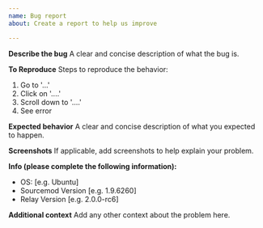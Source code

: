 ```yaml
---
name: Bug report
about: Create a report to help us improve

---
```


**Describe the bug**
A clear and concise description of what the bug is.

**To Reproduce**
Steps to reproduce the behavior:
1. Go to '...'
2. Click on '....'
3. Scroll down to '....'
4. See error

**Expected behavior**
A clear and concise description of what you expected to happen.

**Screenshots**
If applicable, add screenshots to help explain your problem.

**Info (please complete the following information):**
 - OS: [e.g. Ubuntu]
 - Sourcemod Version [e.g. 1.9.6260]
 - Relay Version [e.g. 2.0.0-rc6]

**Additional context**
Add any other context about the problem here.
